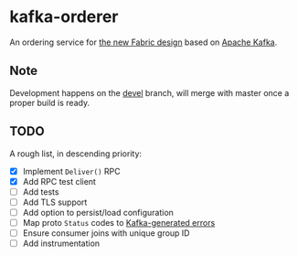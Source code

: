 # kafka-orderer

An ordering service for [the new Fabric design](https://github.com/hyperledger/fabric/wiki/Next-Consensus-Architecture-Proposal) based on [Apache Kafka](http://kafka.apache.org).

## Note

Development happens on the [devel](https://github.com/kchristidis/kafka-orderer/tree/devel) branch, will merge with master once a proper build is ready.

## TODO

A rough list, in descending priority:

- [x] Implement `Deliver()` RPC
- [x] Add RPC test client
- [ ] Add tests
- [ ] Add TLS support
- [ ] Add option to persist/load configuration
- [ ] Map proto `Status` codes to [Kafka-generated
  errors](https://cwiki.apache.org/confluence/display/KAFKA/A+Guide+To+The+Kafka+Protocol#AGuideToTheKafkaProtocol-ErrorCodes)
- [ ] Ensure consumer joins with unique group ID
- [ ] Add instrumentation
